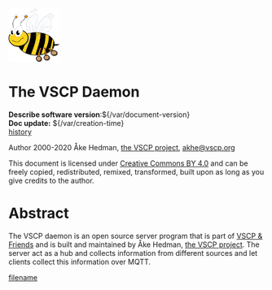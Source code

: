 ![Very Simple Control Protocol](./images/logo_100.png "Very Simple Control Protocol") 

# The VSCP Daemon

**Describe software version**:${/var/document-version}      
**Doc update:** ${/var/creation-time}       
[history](./history.md)

Author 2000-2020 Åke Hedman, [the VSCP project](https://www.vscp.org), [akhe@vscp.org](akhe@vscp.org)  

This document is licensed under [Creative Commons BY 4.0](https://creativecommons.org/licenses/by/4.0/) and can be freely copied, redistributed, remixed, transformed, built upon as long as you give credits to the author.


# Abstract

The VSCP daemon is an open source server program that is part of [VSCP & Friends](https://www.vscp.org) and is built and maintained by Åke Hedman, [the VSCP project](https://www.vscp.org). The server act as a hub and collects information from different sources and let clients collect this information over MQTT. 


[filename](./bottom_copyright.md ':include')


